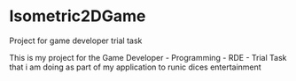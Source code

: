# Isometric2DGame
Project for game developer trial task


This is my project for the Game Developer - Programming - RDE - Trial Task that i am doing as part of my application to runic dices entertainment

